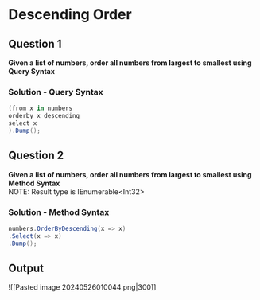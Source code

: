 ```table-of-contents
```
# Descending Order
## Question 1
**Given a list of numbers, order all numbers from largest to smallest using Query Syntax**

### Solution - Query Syntax
```cs
(from x in numbers
orderby x descending
select x
).Dump();
```

## Question 2
**Given a list of numbers, order all numbers from largest to smallest using Method Syntax**  
NOTE: Result type is IEnumerable\<Int32>

### Solution - Method Syntax
```cs
numbers.OrderByDescending(x => x)
.Select(x => x)
.Dump();
```
## Output
![[Pasted image 20240526010044.png|300]]


